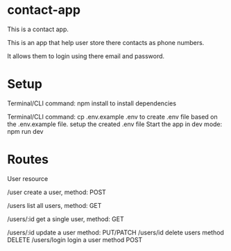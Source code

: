 # contact-app
This is a contact app.

This is an app that help user store there contacts as phone numbers.

It allows them to login using there email and password.

# Setup

Terminal/CLI command: npm install to install dependencies

Terminal/CLI command: cp .env.example .env to create .env file based on the .env.example file. setup the created .env file
Start the app in dev mode: npm run dev

# Routes

User resource

/user create a user, method: POST

/users list all users, method: GET

/users/:id get a single user, method: GET

/users/:id update a user method: PUT/PATCH
/users/id delete users method DELETE
/users/login login a user method POST
